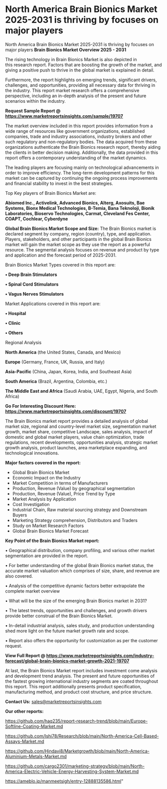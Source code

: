 # North America Brain Bionics Market 2025-2031 is thriving by focuses on major players
North America Brain Bionics Market 2025-2031 is thriving by focuses on major players
<Strong> Brain Bionics Market Overview 2025 - 2031</strong>

The rising technology in Brain Bionics Market is also depicted in this research report. Factors that are boosting the growth of the market, and giving a positive push to thrive in the global market is explained in detail.

Furthermore, the report highlights on emerging trends, significant drivers, challenges, and opportunities, providing all necessary data for thriving in the industry. This report market research offers a comprehensive perspective, including an in-depth analysis of the present and future scenarios within the industry.

<strong>Request Sample Report @ <a href=https://www.marketreportsinsights.com/sample/19707>https://www.marketreportsinsights.com/sample/19707</a></strong>

The market overview included in this report provides information from a wide range of resources like government organizations, established companies, trade and industry associations, industry brokers and other such regulatory and non-regulatory bodies. The data acquired from these organizations authenticate the Brain Bionics research report, thereby aiding the clients in better decision making. Additionally, the data provided in this report offers a contemporary understanding of the market dynamics.

The leading players are focusing mainly on technological advancements in order to improve efficiency. The long-term development patterns for this market can be captured by continuing the ongoing process improvements and financial stability to invest in the best strategies.

Top Key players of Brain Bionics Market are:

<strong>Abiomed Inc., Activelink, Advanced Bionics, Alterg, Axosuits, Bae Systems, Bionx Medical Technologies, B-Temia, Bana Teknoloji, Bionik Laboratories, Bioservo Technologies, Carmat, Cleveland Fes Center, COAPT, Cochlear, Cyberdyne</strong>

<strong><b>Global Brain Bionics Market Scope and Size:</b></strong>
The Brain Bionics market is declared segment by company, region (country), type, and application. Players, stakeholders, and other participants in the global Brain Bionics market will gain the market scope as they use the report as a powerful resource. The segmental analysis focuses on revenue and product by type and application and the forecast period of 2025-2031.

Brain Bionics Market Types covered in this report are:

<strong>• Deep Brain Stimulators

• Spinal Cord Stimulators

• Vagus Nerves Stimulators</strong>

Market Applications covered in this report are:

<strong>• Hospital

• Clinic

• Others</strong> 

Regional Analysis

<strong>North America</strong> (the United States, Canada, and Mexico)

<strong>Europe</strong> (Germany, France, UK, Russia, and Italy)

<strong>Asia-Pacific</strong> (China, Japan, Korea, India, and Southeast Asia)

<strong>South America</strong> (Brazil, Argentina, Colombia, etc.)

<strong>The Middle East and Africa</strong> (Saudi Arabia, UAE, Egypt, Nigeria, and South Africa)

<strong>Go For Interesting Discount Here: <a href=https://www.marketreportsinsights.com/discount/19707>https://www.marketreportsinsights.com/discount/19707</a></strong>

The Brain Bionics market report provides a detailed analysis of global market size, regional and country-level market size, segmentation market growth, market share, competitive Landscape, sales analysis, impact of domestic and global market players, value chain optimization, trade regulations, recent developments, opportunities analysis, strategic market growth analysis, product launches, area marketplace expanding, and technological innovations.

<strong><b>Major factors covered in the report:</b></strong>
<ul>
  <li>Global Brain Bionics Market </li>
  <li>Economic Impact on the Industry</li>
  <li>Market Competition in terms of Manufacturers</li>
  <li>Production, Revenue (Value) by geographical segmentation</li>
  <li>Production, Revenue (Value), Price Trend by Type</li>
  <li>Market Analysis by Application</li>
  <li>Cost Investigation</li>
  <li>Industrial Chain, Raw material sourcing strategy and Downstream Buyers</li>
  <li>Marketing Strategy comprehension, Distributors and Traders</li>
  <li>Study on Market Research Factors</li>
  <li>Global Brain Bionics Market Forecast</li>
</ul>

<strong><b>Key Point of the Brain Bionics Market report:</b></strong>

• Geographical distribution, company profiling, and various other market segmentation are provided in the report.

• For better understanding of the global Brain Bionics market status, the accurate market valuation which comprises of size, share, and revenue are also covered.

• Analysis of the competitive dynamic factors better extrapolate the complete market overview

• What will be the size of the emerging Brain Bionics market in 2031?

• The latest trends, opportunities and challenges, and growth drivers provide better construal of the Brain Bionics Market.

• In-detail industrial analysis, sales study, and production understanding shed more light on the future market growth rate and scope.

• Report also offers the opportunity for customization as per the customer request.

<strong><b>View Full Report @ <a href=https://www.marketreportsinsights.com/industry-forecast/global-brain-bionics-market-growth-2021-19707>https://www.marketreportsinsights.com/industry-forecast/global-brain-bionics-market-growth-2021-19707</a></b></strong>


At last, the Brain Bionics Market report includes investment come analysis and development trend analysis. The present and future opportunities of the fastest growing international industry segments are coated throughout this report. This report additionally presents product specification, manufacturing method, and product cost structure, and price structure.

<strong>Contact Us:</strong>
sales@marketreportsinsights.com

<strong>Our other reports:</strong>

<a href=https://github.com/haq235/report-research-trend/blob/main/Europe-Softline-Coating-Market.md>https://github.com/haq235/report-research-trend/blob/main/Europe-Softline-Coating-Market.md</a>

<a href=https://github.com/Ishi78/Research/blob/main/North-America-Cell-Based-Assays-Market.md>https://github.com/Ishi78/Research/blob/main/North-America-Cell-Based-Assays-Market.md</a>

<a href=https://github.com/Hindavi8/Marketgrowth/blob/main/North-America-Aluminium-Metals-Market.md>https://github.com/Hindavi8/Marketgrowth/blob/main/North-America-Aluminium-Metals-Market.md</a>

<a href=https://github.com/cargo2301/marketing-strategy/blob/main/North-America-Electric-Vehicle-Energy-Harvesting-System-Market.md>https://github.com/cargo2301/marketing-strategy/blob/main/North-America-Electric-Vehicle-Energy-Harvesting-System-Market.md</a>

<a href=https://ameblo.jp/manmeetsigh/entry-12888135586.html>https://ameblo.jp/manmeetsigh/entry-12888135586.html</a>"
